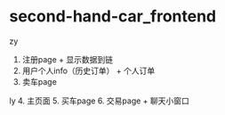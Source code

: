 # second-hand-car_frontend

zy
1. 注册page + 显示数据到链
2. 用户个人info（历史订单） + 个人订单
3. 卖车page

ly
4. 主页面
5. 买车page
6. 交易page + 聊天小窗口
